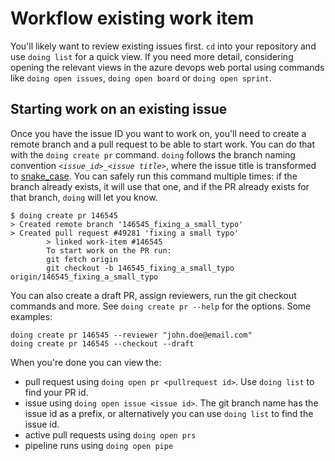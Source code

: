 # Workflow existing work item

You'll likely want to review existing issues first. `cd` into your repository and use `doing list` for a quick view.
If you need more detail, considering opening the relevant views in the azure devops web portal using commands like `doing open issues`, `doing open board` or `doing open sprint`.

## Starting work on an existing issue

Once you have the issue ID you want to work on, you'll need to create a remote branch and a pull request to be able to start work. You can do that with the `doing create pr` command. `doing` follows the branch naming convention *`<issue_id>_<issue title>`*, where the issue title is transformed to [snake_case](https://en.wikipedia.org/wiki/Snake_case). You can safely run this command multiple times: if the branch already exists, it will use that one, and if the PR already exists for that branch, `doing` will let you know.

<div class="termy termy-small">

```console
$ doing create pr 146545 
> Created remote branch '146545_fixing_a_small_typo'
> Created pull request #49281 'fixing a small typo'
        > linked work-item #146545
        To start work on the PR run:
        git fetch origin
        git checkout -b 146545_fixing_a_small_typo origin/146545_fixing_a_small_typo
```

</div>

You can also create a draft PR, assign reviewers, run the git checkout commands and more. See `doing create pr --help` for the options. Some examples:

```shell
doing create pr 146545 --reviewer "john.doe@email.com"
doing create pr 146545 --checkout --draft
```

When you're done you can view the:

- pull request using `doing open pr <pullrequest id>`. Use `doing list` to find your PR id.
- issue using `doing open issue <issue id>`. The git branch name has the issue id as a prefix, or alternatively you can use `doing list` to find the issue id.
- active pull requests using `doing open prs`
- pipeline runs using `doing open pipe` 


